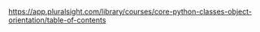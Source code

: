 https://app.pluralsight.com/library/courses/core-python-classes-object-orientation/table-of-contents
